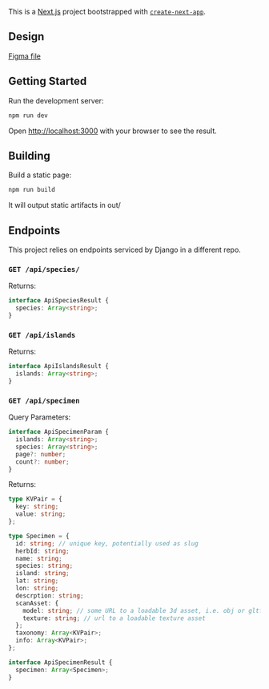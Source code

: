 This is a [Next.js](https://nextjs.org/) project bootstrapped with [`create-next-app`](https://github.com/vercel/next.js/tree/canary/packages/create-next-app).

## Design

[Figma file](https://www.figma.com/design/6vTJc92nm0tlMJ1wz3vzkl/CAS-Galapagateway?node-id=412-269&t=OrSaSnp5cb3vq7j4-1)

## Getting Started

Run the development server:

```bash
npm run dev
```

Open [http://localhost:3000](http://localhost:3000) with your browser to see the result.

## Building

Build a static page:
```bash 
npm run build
```
It will output static artifacts in out/

## Endpoints

This project relies on endpoints serviced by Django in a different repo.

### `GET /api/species/`
Returns:
```typescript
interface ApiSpeciesResult {
  species: Array<string>;
}
```

### `GET /api/islands`
Returns:
```typescript
interface ApiIslandsResult {
  islands: Array<string>;
}
```

### `GET /api/specimen`
Query Parameters:
```typescript
interface ApiSpecimenParam {
  islands: Array<string>;
  species: Array<string>;
  page?: number;
  count?: number;
}
```

Returns:
```typescript
type KVPair = {
  key: string;
  value: string;
};

type Specimen = {
  id: string; // unique key, potentially used as slug
  herbId: string;
  name: string;
  species: string;
  island: string;
  lat: string;
  lon: string;
  descrption: string;
  scanAsset: {
    model: string; // some URL to a loadable 3d asset, i.e. obj or gltf
    texture: string; // url to a loadable texture asset
  };
  taxonomy: Array<KVPair>;
  info: Array<KVPair>;
};

interface ApiSpecimenResult {
  specimen: Array<Specimen>;
}
```
